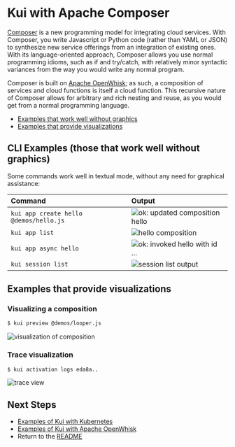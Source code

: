 # Kui with Apache Composer

[Composer](https://github.com/apache/incubator-openwhisk-composer/) is
a new programming model for integrating cloud services. With Composer,
you write Javascript or Python code (rather than YAML or JSON) to
synthesize new service offerings from an integration of existing
ones. With its language-oriented approach, Composer allows you use
normal programming idioms, such as if and try/catch, with relatively
minor syntactic variances from the way you would write any normal
program.

Composer is built on [Apache
OpenWhisk](https://github.com/apache/incubator-openwhisk); as such, a
composition of services and cloud functions is itself a cloud
function. This recursive nature of Composer allows for arbitrary and
rich nesting and reuse, as you would get from a normal programming
language.

- [Examples that work well without graphics](#cli-examples)
- [Examples that provide visualizations](#visualizations)

## CLI Examples (those that work well without graphics)<a name='cli-examples'></a>

Some commands work well in textual mode, without any need for
graphical assistance:

| Command                                | Output                                                                                                   |
| :------------------------------------- | :------------------------------------------------------------------------------------------------------- |
| `kui app create hello @demos/hello.js` | ![ok: updated composition hello](https://ibm.box.com/shared/static/6mz8xvdw3wbldh7o111cuu7gnh1kwss4.png) |
| `kui app list`                         | ![hello            composition](https://ibm.box.com/shared/static/w8m0jigs07bv59a7pl3lf3phwj27orwj.png)  |
| `kui app async hello`                  | ![ok: invoked hello with id ...](https://ibm.box.com/shared/static/b646dsiqylqv4b9wom6tj8xquitdkf27.png) |
| `kui session list`                     | ![session list output](https://ibm.box.com/shared/static/hym083s3zt6oe1byyapxu0ap5xzhom37.png)           |

## Examples that provide visualizations<a name='visualizations'></a>

### Visualizing a composition

```bash
$ kui preview @demos/looper.js
```

![visualization of composition](https://ibm.box.com/shared/static/xantjhxwwm0zmp31kckh8s0fe07gawew.png)

### Trace visualization

```bash
$ kui activation logs eda8a..
```

![trace view](https://ibm.box.com/shared/static/1gga6iqforftnn3zdnz3dyj4875cp539.png)

## Next Steps

- [Examples of Kui with Kubernetes](./kubernetes.md)
- [Examples of Kui with Apache OpenWhisk](./openwhisk.md)
- Return to the [README](../../../README.md)
